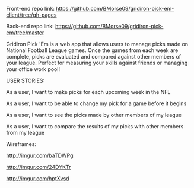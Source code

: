 
Front-end repo link: https://github.com/BMorse09/gridiron-pick-em-client/tree/gh-pages

Back-end repo link: https://github.com/BMorse09/gridiron-pick-em/tree/master

Gridiron Pick 'Em is a web app that allows users to manage picks made on
National Football League games. Once the games from each week are complete,
picks are evaluated and compared against other members of your league. Perfect
for measuring your skills against friends or managing your office work pool!

USER STORIES:

As a user, I want to make picks for each upcoming week in the NFL

As a user, I want to be able to change my pick for a game before it begins

As a user, I want to see the picks made by other members of my league

As a user, I want to compare the results of my picks with other members from
my league

Wireframes:

http://imgur.com/baTDWPg

http://imgur.com/24DYKTr

http://imgur.com/hptXvsd
